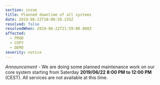 ```yaml
---
section: issue
title: Planned downtime of all systems
date: 2019-06-22T18:00:59.235Z
resolved: false
resolvedWhen: 2019-06-22T21:59:00.000Z
affected:
  - PROD
  - COPY
  - DEMO
severity: notice
---
```

_Announcement_ - We are doing some planned maintenance work on our core system starting from Saterday **2019/06/22 8:00 PM to 12:00 PM** (CEST). All services are not available at this time.
